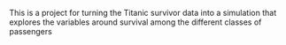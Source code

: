 This is a project for turning the Titanic survivor data into a simulation that explores the variables around survival among the different classes of passengers
